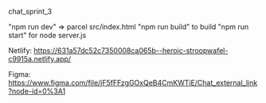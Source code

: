 chat_sprint_3

"npm run dev" => parcel src/index.html
"npm run build" to build
"npm run start" for node server.js


Netlify: https://631a57dc52c7350008ca065b--heroic-stroopwafel-c9915a.netlify.app/

Figma: https://www.figma.com/file/jF5fFFzgGOxQeB4CmKWTiE/Chat_external_link?node-id=0%3A1

